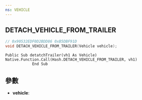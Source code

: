 ```yaml
---
ns: VEHICLE
---
```

## DETACH_VEHICLE_FROM_TRAILER

```c
// 0x90532EDF0D2BDD86 0xB5DBF91D
void DETACH_VEHICLE_FROM_TRAILER(Vehicle vehicle);
```

```
Public Sub detatchTrailer(vh1 As Vehicle)  
Native.Function.Call(Hash.DETACH_VEHICLE_FROM_TRAILER, vh1)  
		    End Sub  
```

## 參數
* **vehicle**: 

